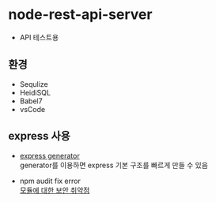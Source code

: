 # node-rest-api-server  
- API 테스트용  
## 환경  
- Sequlize  
- HeidiSQL  
- Babel7  
- vsCode  

## express 사용  
- [express generator](https://expressjs.com/en/starter/generator.html)  
generator를 이용하면 express 기본 구조를 빠르게 만들 수 있음  

- npm audit fix error  
[모듈에 대한 보안 취약점](https://lovemewithoutall.github.io/it/npm-audit-fix/)  

